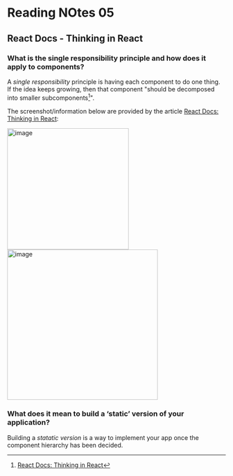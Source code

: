 # Reading NOtes 05

## React Docs - Thinking in React

### What is the single responsibility principle and how does it apply to components?

A *single responsibility* principle is having each component to do one thing. If the idea keeps growing, then that component "should be decomposed into smaller subcomponents[^1]".

The screenshot/information below are provided by the article [React Docs: Thinking in React](https://reactjs.org/docs/thinking-in-react.html):


<img width="280" alt="image" src="https://user-images.githubusercontent.com/113204667/197222076-d5bb5f93-6025-46ac-ac0f-0b456d39fb85.png">

<img width="347" alt="image" src="https://user-images.githubusercontent.com/113204667/197222151-40c188e4-b161-4ab7-bd02-9278095eab2e.png">

### What does it mean to build a ‘static’ version of your application?

Building a *statatic version* is a way to implement your app once the component hierarchy has been decided.


[^1]: [React Docs: Thinking in React](https://reactjs.org/docs/thinking-in-react.html)


